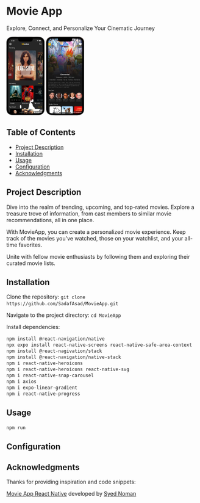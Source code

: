 # Movie App

Explore, Connect, and Personalize Your Cinematic Journey

<img src='screenshots/Screendhot%201.png' width='100'/>
<img src='screenshots/Screenshot%202.png' width='100'/>

## Table of Contents

- [Project Description](#project-description)
- [Installation](#installation)
- [Usage](#usage)
- [Configuration](#configuration)
- [Acknowledgments](#acknowledgments)

## Project Description

Dive into the realm of trending, upcoming, and top-rated movies. Explore a treasure trove of information, from cast members to similar movie recommendations, all in one place.

With MovieApp, you can create a personalized movie experience. Keep track of the movies you've watched, those on your watchlist, and your all-time favorites. 

Unite with fellow movie enthusiasts by following them and exploring their curated movie lists. 


## Installation

Clone the repository: `git clone https://github.com/SadafAsad/MovieApp.git`

Navigate to the project directory: `cd MovieApp`

Install dependencies:

```
npm install @react-navigation/native 
npx expo install react-native-screens react-native-safe-area-context 
npm install @react-nagivation/stack 
npm install @react-navigation/native-stack
npm i react-native-heroicons 
npm i react-native-heroicons react-native-svg
npm i react-native-snap-carousel 
npm i axios
npm i expo-linear-gradient
npm i react-native-progress 
```

## Usage

``` npm run ```

## Configuration

## Acknowledgments

Thanks for providing inspiration and code snippets: 

[Movie App React Native](https://github.com/syednomishah/Movie-App-React-Native.git) developed by [Syed Noman](https://github.com/syednomishah)


